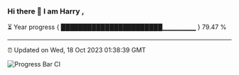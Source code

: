 ### Hi there 👋 I am Harry , 

⏳ Year progress { ███████████████████████▁▁▁▁▁▁▁ } 79.47 %

---

⏰ Updated on Wed, 18 Oct 2023 01:38:39 GMT

![Progress Bar CI](https://github.com/duykhang68/duykhang68/workflows/Progress%20Bar%20CI/badge.svg)
